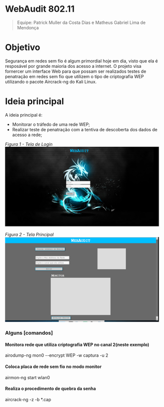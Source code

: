 # WebAudit 802.11

> Equipe: Patrick Muller da Costa Dias e Matheus Gabriel Lima de Mendonça

# Objetivo
Segurança em redes sem fio é algum primordial hoje em dia, visto que ela é resposável por grande maioria dos acesso a internet. O projeto visa fornercer um interface Web para que possam ser realizados testes de penatração em redes sem fio que utilizem o tipo de criptografia WEP utilizando o pacote Aircrack-ng do Kali Linux.

# Ideia principal
A ideia principal é:
- Monitorar o tráfedo de uma rede WEP;
- Realizar teste de penatração com a tentiva de descoberta dos dados de acesso a rede;

*Figura 1 - Tela de Login*
![Tela de Login](login.png)

*Figura 2 - Tela Principal*
![Tela Principal](principal.png)

### Alguns [comandos]

#### Monitora rede que utiliza criptografia WEP no canal 2(neste exemplo)
airodump-ng mon0 --encrypt WEP -w captura -u 2
#### Coloca placa de rede sem fio no modo monitor
airmon-ng start wlan0
#### Realiza o procedimento de quebra da senha
aircrack-ng -z  -b <MAC DO AP>  <ARQUIVO>*.cap
